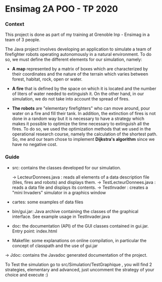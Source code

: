 
Ensimag 2A POO - TP 2020
============================

### Context

This project is done as part of my training at Grenoble Inp - Ensimag in a team of 3 people.

The Java project involves developing an application to simulate a team of firefighter robots operating autonomously in a natural environment. To do so, we must define the different elements for our simulation, namely:

- **A map** represented by a matrix of boxes which are characterized by their coordinates and the nature of the terrain which varies between forest, habitat, rock, open or water.

- **A fire** that is defined by the space on which it is located and the number of liters of water needed to extinguish it. On the other hand, in our simulation, we do not take into account the spread of fires.

- **The robots** are "elementary firefighters" who can move around, pour water on a fire and fill their tank. In addition, the extinction of fires is not done in a random way but it is necessary to have a strategy which makes it possible to optimize the time necessary to extinguish all the fires. To do so, we used the optimization methods that we used in the operational research course, namely the calculation of the shortest path. So, me and our team chose to implement **Dijkstra's algorithm** since we have no negative cost.

### Guide

- src: contains the classes developed for our simulation.

  -> LecteurDonnees.java         : reads all elements of a data description file (tiles, fires and robots) and displays them.
  -> TestLecteurDonnees.java     : reads a data file and displays its contents.
  -> TestInvader                 : creates a "mini Invaders" simulator in a graphics window


- cartes: some examples of data files

- bin/gui.jar: Java archive containing the classes of the graphical interface. See example usage in TestInvader.java

- doc: the documentation (API) of the GUI classes contained in gui.jar. Entry point: index.html

- Makefile: some explanations on online compilation, in particular the concept of classpath and the use of gui.jar

-> Jdoc: contains the Javadoc generated documentation of the project.

To Test the simulation go to src/Simulation/TestGraphique , you will find 2 strategies, elementary and advanced, just uncomment the strategy of your choice and execute :)
